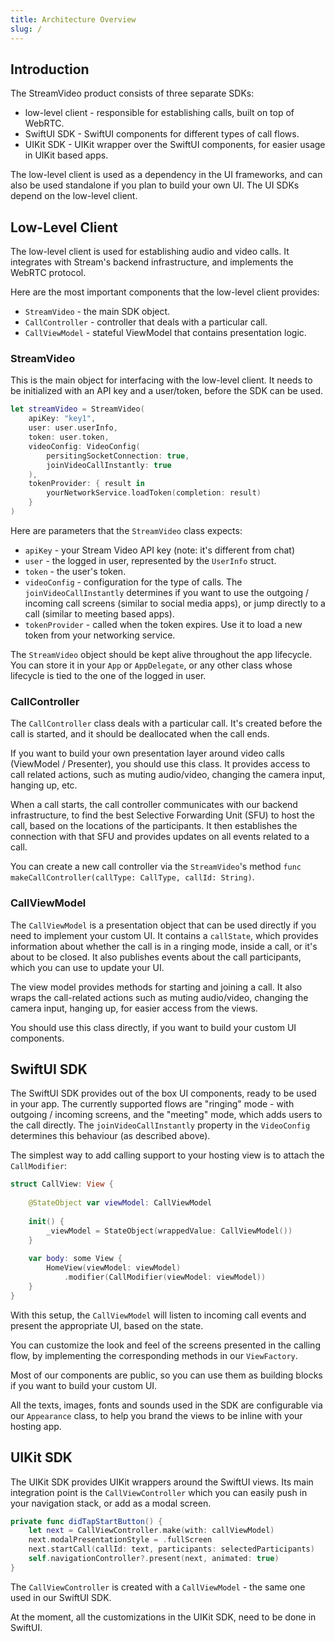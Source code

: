 ```yaml
---
title: Architecture Overview
slug: /
---
```


## Introduction

The StreamVideo product consists of three separate SDKs:
- low-level client - responsible for establishing calls, built on top of WebRTC.
- SwiftUI SDK - SwiftUI components for different types of call flows.
- UIKit SDK - UIKit wrapper over the SwiftUI components, for easier usage in UIKit based apps.

The low-level client is used as a dependency in the UI frameworks, and can also be used standalone if you plan to build your own UI. The UI SDKs depend on the low-level client.

## Low-Level Client

The low-level client is used for establishing audio and video calls. It integrates with Stream's backend infrastructure, and implements the WebRTC protocol. 

Here are the most important components that the low-level client provides:
- `StreamVideo` - the main SDK object.
- `CallController` - controller that deals with a particular call.
- `CallViewModel` - stateful ViewModel that contains presentation logic.

### StreamVideo

This is the main object for interfacing with the low-level client. It needs to be initialized with an API key and a user/token, before the SDK can be used. 

```swift
let streamVideo = StreamVideo(
    apiKey: "key1",
    user: user.userInfo,
    token: user.token,
    videoConfig: VideoConfig(
        persitingSocketConnection: true,
        joinVideoCallInstantly: true
    ),
    tokenProvider: { result in
    	yourNetworkService.loadToken(completion: result)
    }
)
```

Here are parameters that the `StreamVideo` class expects:
- `apiKey` - your Stream Video API key (note: it's different from chat)
- `user` - the logged in user, represented by the `UserInfo` struct.
- `token` - the user's token.
- `videoConfig` - configuration for the type of calls. The `joinVideoCallInstantly` determines if you want to use the outgoing / incoming call screens (similar to social media apps), or jump directly to a call (similar to meeting based apps).
- `tokenProvider` - called when the token expires. Use it to load a new token from your networking service.

The `StreamVideo` object should be kept alive throughout the app lifecycle. You can store it in your `App` or `AppDelegate`, or any other class whose lifecycle is tied to the one of the logged in user.

### CallController

The `CallController` class deals with a particular call. It's created before the call is started, and it should be deallocated when the call ends.

If you want to build your own presentation layer around video calls (ViewModel / Presenter), you should use this class. It provides access to call related actions, such as muting audio/video, changing the camera input, hanging up, etc.

When a call starts, the call controller communicates with our backend infrastructure, to find the best Selective Forwarding Unit (SFU) to host the call, based on the locations of the participants. It then establishes the connection with that SFU and provides updates on all events related to a call.

You can create a new call controller via the `StreamVideo`'s method `func makeCallController(callType: CallType, callId: String)`.

### CallViewModel

The `CallViewModel` is a presentation object that can be used directly if you need to implement your custom UI. It contains a `callState`, which provides information about whether the call is in a ringing mode, inside a call, or it's about to be closed. It also publishes events about the call participants, which you can use to update your UI.

The view model provides methods for starting and joining a call. It also wraps the call-related actions such as muting audio/video, changing the camera input, hanging up, for easier access from the views.

You should use this class directly, if you want to build your custom UI components. 

## SwiftUI SDK

The SwiftUI SDK provides out of the box UI components, ready to be used in your app. The currently supported flows are "ringing" mode - with outgoing / incoming screens, and the "meeting" mode, which adds users to the call directly. The `joinVideoCallInstantly` property in the `VideoConfig` determines this behaviour (as described above).

The simplest way to add calling support to your hosting view is to attach the `CallModifier`:

```swift
struct CallView: View {
    
    @StateObject var viewModel: CallViewModel
    
    init() {
        _viewModel = StateObject(wrappedValue: CallViewModel())        
    }
        
    var body: some View {
        HomeView(viewModel: viewModel)
            .modifier(CallModifier(viewModel: viewModel))
    }
}

```

With this setup, the `CallViewModel` will listen to incoming call events and present the appropriate UI, based on the state.

You can customize the look and feel of the screens presented in the calling flow, by implementing the corresponding methods in our `ViewFactory`.

Most of our components are public, so you can use them as building blocks if you want to build your custom UI. 

All the texts, images, fonts and sounds used in the SDK are configurable via our `Appearance` class, to help you brand the views to be inline with your hosting app.

## UIKit SDK

The UIKit SDK provides UIKit wrappers around the SwiftUI views. Its main integration point is the `CallViewController` which you can easily push in your navigation stack, or add as a modal screen.

```swift
private func didTapStartButton() {
    let next = CallViewController.make(with: callViewModel)
    next.modalPresentationStyle = .fullScreen
    next.startCall(callId: text, participants: selectedParticipants)
    self.navigationController?.present(next, animated: true)
}
```

The `CallViewController` is created with a `CallViewModel` - the same one used in our SwiftUI SDK.

At the moment, all the customizations in the UIKit SDK, need to be done in SwiftUI.